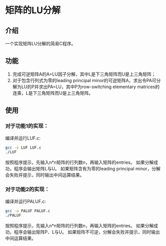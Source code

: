 # 矩阵的LU分解

## 介绍

一个实现矩阵LU分解的简易C程序。

## 功能

1. 完成可逆矩阵A的A=LU因子分解，其中L是下三角矩阵而U是上三角矩阵；
2. 对于包含行列式为零的leading principal minor的可逆矩阵A，求出令PA可分解为LU的P并求出PA=LU，其中P为row-switching elementary matrices的连乘，L是下三角矩阵而U是上三角矩阵。

## 使用

### 对于功能1的实现：

编译并运行LUF.c:
```bash
gcc -o LUF LUF.c
./LUF
```
按照程序提示，先输入n*n矩阵的行列数n，再输入矩阵的entries。
如果分解成功，程序会输出矩阵L与U。
如果矩阵含有为零的leading principal minor，分解会失败并提示，同时输出中间运算结果。

### 对于功能2的实现：

编译并运行PALUF.c:
```bash
gcc -o PALUF PALUF.c
./PALUF
```
按照程序提示，先输入n*n矩阵的行列数n，再输入矩阵的entries。
如果分解成功，程序会输出矩阵P、L与U。
如果矩阵不可逆，分解会失败并提示，同时输出中间运算结果。
